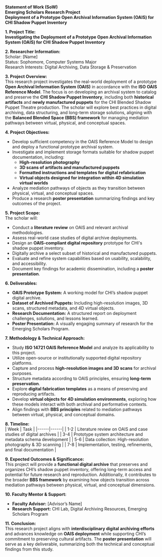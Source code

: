 **Statement of Work (SoW)  
Emerging Scholars Research Project  
Deployment of a Prototype Open Archival Information System (OAIS) for CHI Shadow Puppet Inventory**

**1. Project Title:**  
**Investigating the Deployment of a Prototype Open Archival Information System (OAIS) for CHI Shadow Puppet Inventory**

**2. Researcher Information:**  
Scholar: [Name]  
Status: Sophomore, Computer Systems Major  
Research Interests: Digital Archiving, Data Storage & Preservation

**3. Project Overview:**  
This research project investigates the real-world deployment of a prototype **Open Archival Information System (OAIS)** in accordance with the **ISO OAIS Reference Model**. The focus is on developing an archival system to catalog and preserve the **CHI Shadow Puppet Inventory**, including both **historical artifacts** and **newly manufactured puppets** for the CHI Blended Shadow Puppet Theatre production. The scholar will explore best practices in digital archiving, data structuring, and long-term storage solutions, aligning with the **Balanced Blended Space (BBS) framework** for managing mediation pathways between virtual, physical, and conceptual spaces.

**4. Project Objectives:**  
- Develop sufficient competency in the OAIS Reference Model to design and deploy a functional prototype archival system.
- Investigate and implement storage formats suitable for shadow puppet documentation, including:
  - **High-resolution photography**
  - **3D scans of artifacts and manufactured puppets**
  - **Formatted instructions and templates for digital refabrication**
  - **Virtual objects designed for integration within 4D simulation virtual worlds**
- Analyze mediation pathways of objects as they transition between physical, virtual, and conceptual spaces.
- Produce a research **poster presentation** summarizing findings and key outcomes of the project.

**5. Project Scope:**  
The scholar will:
- Conduct a **literature review** on OAIS and relevant archival methodologies.
- Assess real-world case studies of digital archive deployments.
- Design an **OAIS-compliant digital repository** prototype for CHI's shadow puppet inventory.
- Digitally archive a select subset of historical and manufactured puppets.
- Evaluate and refine system capabilities based on usability, scalability, and accessibility.
- Document key findings for academic dissemination, including a **poster presentation**.

**6. Deliverables:**  
- **OAIS Prototype System:** A working model for CHI’s shadow puppet digital archive.
- **Dataset of Archived Puppets:** Including high-resolution images, 3D scans, structured metadata, and 4D virtual objects.
- **Research Documentation:** A structured report on deployment challenges, solutions, and lessons learned.
- **Poster Presentation:** A visually engaging summary of research for the Emerging Scholars Program.

**7. Methodology & Technical Approach:**  
- Study **ISO 14721 OAIS Reference Model** and analyze its applicability to this project.
- Utilize open-source or institutionally supported digital repository platforms.
- Capture and process **high-resolution images and 3D scans** for archival purposes.
- Structure metadata according to OAIS principles, ensuring **long-term preservation**.
- Explore **digital fabrication templates** as a means of preserving and reproducing artifacts.
- Develop **virtual objects for 4D simulation environments**, exploring how these models interact with both archival and performative contexts.
- Align findings with **BBS principles** related to mediation pathways between virtual, physical, and conceptual domains.

**8. Timeline:**  
| Week | Task  |
|------|------|
| 1-2  | Literature review on OAIS and case studies of digital archives  |
| 3-4  | Prototype system architecture and metadata schema development  |
| 5-6  | Data collection: High-resolution photography & 3D scanning  |
| 7-8  | Implementation, testing, refinements, and final documentation  |

**9. Expected Outcomes & Significance:**  
This project will provide a **functional digital archive** that preserves and organizes CHI’s shadow puppet inventory, offering long-term access and potential for future research and reproduction. Additionally, it contributes to the broader **BBS framework** by examining how objects transition across mediation pathways between physical, virtual, and conceptual dimensions.

**10. Faculty Mentor & Support:**  
- **Faculty Advisor:** [Advisor’s Name]  
- **Research Support:** CHI Lab, Digital Archiving Resources, Emerging Scholars Program

**11. Conclusion:**  
This research project aligns with **interdisciplinary digital archiving efforts** and advances knowledge on **OAIS deployment** while supporting CHI’s commitment to preserving cultural artifacts. The **poster presentation** will serve as a key deliverable, summarizing both the technical and conceptual findings from this study.

